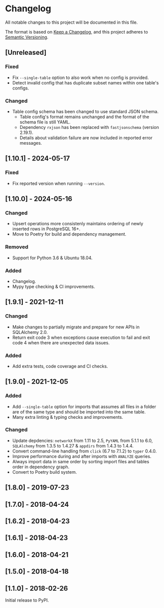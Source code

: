 # Changelog

All notable changes to this project will be documented in this file.

The format is based on [Keep a Changelog](https://keepachangelog.com/en/1.0.0/),
and this project adheres to [Semantic Versioning](https://semver.org/spec/v2.0.0.html).

## [Unreleased]

### Fixed

- Fix `--single-table` option to also work when no config is provided.
- Detect invalid config that has duplicate subset names within one table's configs.

### Changed

- Table config schema has been changed to use standard JSON schema.
  - Table config's format remains unchanged and the format of the schema file is still YAML.
  - Dependency `rxjson` has been replaced with `fastjsonschema` (version 2.19.1).
  - Details about validation failure are now included in reported error messages.

## [1.10.1] - 2024-05-17

### Fixed

- Fix reported version when running `--version`.

## [1.10.0] - 2024-05-16

### Changed

* Upsert operations more consistenly maintains ordering of newly inserted rows in PostgreSQL 16+.
* Move to Poetry for build and dependency management.

### Removed

* Support for Python 3.6 & Ubuntu 18.04.

### Added

* Changelog.
* Mypy type checking & CI improvements.

## [1.9.1] - 2021-12-11

### Changed

* Make changes to partially migrate and prepare for new APIs in SQLAlchemy 2.0.
* Return exit code 3 when exceptions cause execution to fail and exit code 4 when there are unexpected data issues.

### Added

* Add extra tests, code coverage and CI checks.

## [1.9.0] - 2021-12-05

### Added

* Add `--single-table` option for imports that assumes all files in a folder are of the same type and should be imported into the same table.
* Many extra linting & typing checks and improvements.

### Changed

* Update depdencies: `networkX` from 1.11 to 2.5, `PyYAML` from 5.1.1 to 6.0, `SQLAlchemy` from 1.3.5 to 1.4.27 & `appdirs` from 1.4.3 to 1.4.4.
* Convert command-line handling from `click` (6.7 to 7.1.2) to `typer` 0.4.0.
* Improve performance during and after imports with `ANALYZE` queries.
* Always import data in same order by sorting import files and tables order in dependency graph.
* Convert to Poetry build system.

## [1.8.0] - 2019-07-23

## [1.7.0] - 2018-04-24

## [1.6.2] - 2018-04-23

## [1.6.1] - 2018-04-23

## [1.6.0] - 2018-04-21

## [1.5.0] - 2018-04-18

## [1.1.0] - 2018-02-26

Initial release to PyPI.
